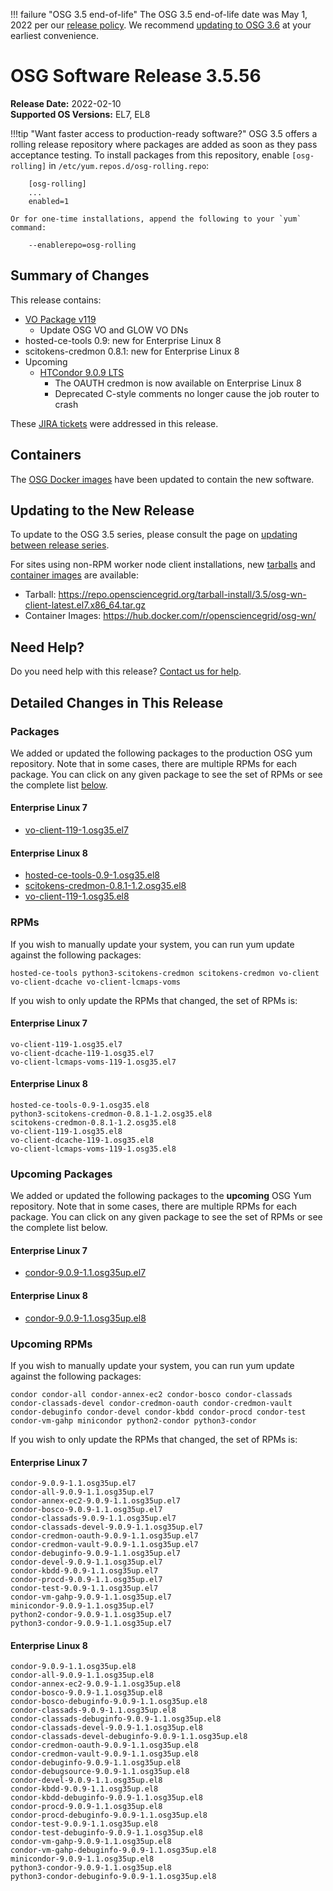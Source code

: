 !!! failure "OSG 3.5 end-of-life"
    The OSG 3.5 end-of-life date was May 1, 2022 per our
    [release policy](https://opensciencegrid.org/technology/policy/release-series/).
    We recommend
    [updating to OSG 3.6](../updating-to-osg-36.md)
    at your earliest convenience.

OSG Software Release 3.5.56
===========================

**Release Date:** 2022-02-10  
**Supported OS Versions:** EL7, EL8

!!!tip "Want faster access to production-ready software?"
    OSG 3.5 offers a rolling release repository where packages are added as soon as they pass acceptance testing.
    To install packages from this repository, enable `[osg-rolling]` in `/etc/yum.repos.d/osg-rolling.repo`:

        [osg-rolling]
        ...
        enabled=1

    Or for one-time installations, append the following to your `yum` command:

        --enablerepo=osg-rolling

Summary of Changes
------------------

This release contains:

-   [VO Package v119](https://github.com/opensciencegrid/osg-vo-config/releases/tag/release-119)
    -   Update OSG VO and GLOW VO DNs
-   hosted-ce-tools 0.9: new for Enterprise Linux 8
-   scitokens-credmon 0.8.1: new for Enterprise Linux 8
-   Upcoming
    -   [HTCondor 9.0.9 LTS](https://www-auth.cs.wisc.edu/lists/htcondor-world/2022/msg00000.shtml)
        -   The OAUTH credmon is now available on Enterprise Linux 8
        -   Deprecated C-style comments no longer cause the job router to crash

These
[JIRA tickets](https://opensciencegrid.atlassian.net/issues/?jql=project%20%3D%20SOFTWARE%20AND%20fixVersion%20in%20(3.5.56%2C3.5.56-upcoming)%20ORDER%20BY%20priority%20DESC%2C%20key%20DESC)
were addressed in this release.

Containers
----------

The [OSG Docker images](https://hub.docker.com/u/opensciencegrid/) have been updated to contain the new software.

Updating to the New Release
---------------------------

To update to the OSG 3.5 series, please consult the page on
[updating between release series](../updating-to-osg-35.md).

For sites using non-RPM worker node client installations, new [tarballs](../../worker-node/install-wn-tarball.md) and
[container images](../../worker-node/using-wn-containers.md) are available:

- Tarball: <https://repo.opensciencegrid.org/tarball-install/3.5/osg-wn-client-latest.el7.x86_64.tar.gz>
- Container Images: <https://hub.docker.com/r/opensciencegrid/osg-wn/>

Need Help?
----------

Do you need help with this release? [Contact us for help](../../common/help.md).

Detailed Changes in This Release
--------------------------------

### Packages

We added or updated the following packages to the production OSG yum repository.
Note that in some cases, there are multiple RPMs for each package.
You can click on any given package to see the set of RPMs or see the complete list [below](#rpms).

#### Enterprise Linux 7

-   [vo-client-119-1.osg35.el7](https://koji.chtc.wisc.edu/koji/search?match=glob&type=build&terms=vo-client-119-1.osg35.el7)

#### Enterprise Linux 8

-   [hosted-ce-tools-0.9-1.osg35.el8](https://koji.chtc.wisc.edu/koji/search?match=glob&type=build&terms=hosted-ce-tools-0.9-1.osg35.el8)
-   [scitokens-credmon-0.8.1-1.2.osg35.el8](https://koji.chtc.wisc.edu/koji/search?match=glob&type=build&terms=scitokens-credmon-0.8.1-1.2.osg35.el8)
-   [vo-client-119-1.osg35.el8](https://koji.chtc.wisc.edu/koji/search?match=glob&type=build&terms=vo-client-119-1.osg35.el8)

### RPMs

If you wish to manually update your system, you can run yum update against the following packages:

    hosted-ce-tools python3-scitokens-credmon scitokens-credmon vo-client vo-client-dcache vo-client-lcmaps-voms 

If you wish to only update the RPMs that changed, the set of RPMs is:

#### Enterprise Linux 7

``` file
vo-client-119-1.osg35.el7
vo-client-dcache-119-1.osg35.el7
vo-client-lcmaps-voms-119-1.osg35.el7
```

#### Enterprise Linux 8

``` file
hosted-ce-tools-0.9-1.osg35.el8
python3-scitokens-credmon-0.8.1-1.2.osg35.el8
scitokens-credmon-0.8.1-1.2.osg35.el8
vo-client-119-1.osg35.el8
vo-client-dcache-119-1.osg35.el8
vo-client-lcmaps-voms-119-1.osg35.el8
```

### Upcoming Packages

We added or updated the following packages to the **upcoming** OSG Yum repository.
Note that in some cases, there are multiple RPMs for each package.
You can click on any given package to see the set of RPMs or see the complete list below.

#### Enterprise Linux 7

-   [condor-9.0.9-1.1.osg35up.el7](https://koji.chtc.wisc.edu/koji/search?match=glob&type=build&terms=condor-9.0.9-1.1.osg35up.el7)

#### Enterprise Linux 8

-   [condor-9.0.9-1.1.osg35up.el8](https://koji.chtc.wisc.edu/koji/search?match=glob&type=build&terms=condor-9.0.9-1.1.osg35up.el8)

### Upcoming RPMs

If you wish to manually update your system, you can run yum update against the following packages:

    condor condor-all condor-annex-ec2 condor-bosco condor-classads condor-classads-devel condor-credmon-oauth condor-credmon-vault condor-debuginfo condor-devel condor-kbdd condor-procd condor-test condor-vm-gahp minicondor python2-condor python3-condor 

If you wish to only update the RPMs that changed, the set of RPMs is:

#### Enterprise Linux 7

``` file
condor-9.0.9-1.1.osg35up.el7
condor-all-9.0.9-1.1.osg35up.el7
condor-annex-ec2-9.0.9-1.1.osg35up.el7
condor-bosco-9.0.9-1.1.osg35up.el7
condor-classads-9.0.9-1.1.osg35up.el7
condor-classads-devel-9.0.9-1.1.osg35up.el7
condor-credmon-oauth-9.0.9-1.1.osg35up.el7
condor-credmon-vault-9.0.9-1.1.osg35up.el7
condor-debuginfo-9.0.9-1.1.osg35up.el7
condor-devel-9.0.9-1.1.osg35up.el7
condor-kbdd-9.0.9-1.1.osg35up.el7
condor-procd-9.0.9-1.1.osg35up.el7
condor-test-9.0.9-1.1.osg35up.el7
condor-vm-gahp-9.0.9-1.1.osg35up.el7
minicondor-9.0.9-1.1.osg35up.el7
python2-condor-9.0.9-1.1.osg35up.el7
python3-condor-9.0.9-1.1.osg35up.el7
```

#### Enterprise Linux 8

``` file
condor-9.0.9-1.1.osg35up.el8
condor-all-9.0.9-1.1.osg35up.el8
condor-annex-ec2-9.0.9-1.1.osg35up.el8
condor-bosco-9.0.9-1.1.osg35up.el8
condor-bosco-debuginfo-9.0.9-1.1.osg35up.el8
condor-classads-9.0.9-1.1.osg35up.el8
condor-classads-debuginfo-9.0.9-1.1.osg35up.el8
condor-classads-devel-9.0.9-1.1.osg35up.el8
condor-classads-devel-debuginfo-9.0.9-1.1.osg35up.el8
condor-credmon-oauth-9.0.9-1.1.osg35up.el8
condor-credmon-vault-9.0.9-1.1.osg35up.el8
condor-debuginfo-9.0.9-1.1.osg35up.el8
condor-debugsource-9.0.9-1.1.osg35up.el8
condor-devel-9.0.9-1.1.osg35up.el8
condor-kbdd-9.0.9-1.1.osg35up.el8
condor-kbdd-debuginfo-9.0.9-1.1.osg35up.el8
condor-procd-9.0.9-1.1.osg35up.el8
condor-procd-debuginfo-9.0.9-1.1.osg35up.el8
condor-test-9.0.9-1.1.osg35up.el8
condor-test-debuginfo-9.0.9-1.1.osg35up.el8
condor-vm-gahp-9.0.9-1.1.osg35up.el8
condor-vm-gahp-debuginfo-9.0.9-1.1.osg35up.el8
minicondor-9.0.9-1.1.osg35up.el8
python3-condor-9.0.9-1.1.osg35up.el8
python3-condor-debuginfo-9.0.9-1.1.osg35up.el8
```
